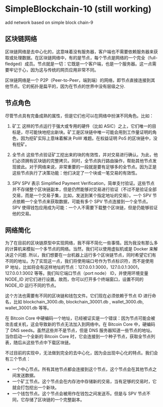 # SimpleBlockchain-10 (still working)
add network based on simple block chain-9

## 区块链网络
区块链网络是去中心化的，这意味着没有服务器，客户端也不需要依赖服务器来获取或处理数据。在区块链网络中，有的是节点，每个节点是网络的一个完全（full-fledged）成员。节点就是一切：它既是一个客户端，也是一个服务器。这一点需要牢记于心，因为这与传统的网页应用非常不同。

区块链网络是一个 P2P（Peer-to-Peer，端到端）的网络，即节点直接连接到其他节点。它的拓扑是扁平的，因为在节点的世界中没有层级之分.

## 节点角色
尽管节点具有完备成熟的属性，但是它们也可以在网络中扮演不同角色。比如：

1. 矿工 这样的节点运行于强大或专用的硬件（比如 ASIC）之上，它们唯一的目标是，尽可能快地挖出新块。矿工是区块链中唯一可能会用到工作量证明的角色，因为挖矿实际上意味着解决 PoW 难题。在权益证明 PoS 的区块链中，没有挖矿。

2. 全节点 这些节点验证矿工挖出来的块的有效性，并对交易进行确认。为此，他们必须拥有区块链的完整拷贝。同时，全节点执行路由操作，帮助其他节点发现彼此。对于网络来说，非常重要的一段就是要有足够多的全节点。因为正是这些节点执行了决策功能：他们决定了一个块或一笔交易的有效性。

3. SPV SPV 表示 Simplified Payment Verification，简单支付验证。这些节点并不存储整个区块链副本，但是仍然能够对交易进行验证（不过不是验证全部交易，而是一个交易子集，比如，发送到某个指定地址的交易）。一个 SPV 节点依赖一个全节点来获取数据，可能有多个 SPV 节点连接到一个全节点。SPV 使得钱包应用成为可能：一个人不需要下载整个区块链，但是仍能够验证他的交易。

## 网络简化
为了在目前的区块链原型中实现网络，我不得不简化一些事情。因为我没有那么多的计算机来模拟一个多节点的网络。当然，我们可以使用虚拟机或是 Docker 来解决这个问题. 所以，我们想要在一台机器上运行多个区块链节点，同时希望它们有不同的地址。为了实现这一点，我们将使用端口号作为节点标识符，而不是使用 IP 地址，比如将会有这样地址的节点：127.0.0.1:3000，127.0.0.1:3001，127.0.0.1:3002 等等。我们叫它端口节点（port node） ID，并使用环境变量 NODE_ID 对它们进行设置。故而，你可以打开多个终端窗口，设置不同的 NODE_ID 运行不同的节点。

这个方法也需要有不同的区块链和钱包文件。它们现在必须依赖于节点 ID 进行命名，比如 blockchain_3000.db, blockchain_30001.db , wallet_3000.db, wallet_30001.db 等等。


在 Bitcoin Core 中硬编码一个地址，已经被证实是一个错误：因为节点可能会被攻击或关机，这会导致新的节点无法加入到网络中。在 Bitcoin Core 中，硬编码了 DNS seeds。虽然这些并不是节点，但是 DNS 服务器知道一些节点的地址。当你启动一个全新的 Bitcoin Core 时，它会连接到一个种子节点，获取全节点列表，随后从这些节点中下载区块链。

不过目前的实现中，无法做到完全的去中心化，因为会出现中心化的特点。我们会有三个节点：

- 一个中心节点。所有其他节点都会连接到这个节点，这个节点会在其他节点之间发送数据。
- 一个矿工节点。这个节点会在内存池中存储新的交易，当有足够的交易时，它就会打包挖出一个新块。
- 一个钱包节点。这个节点会被用作在钱包之间发送币。但是与 SPV 节点不同，它存储了区块链的一个完整副本。
